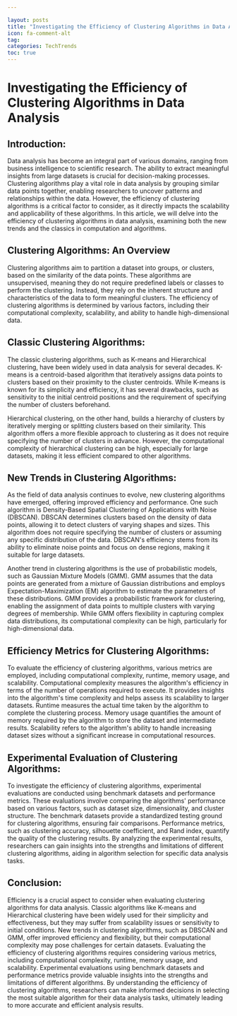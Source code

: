 ```yaml
---

layout: posts
title: "Investigating the Efficiency of Clustering Algorithms in Data Analysis"
icon: fa-comment-alt
tag:      
categories: TechTrends
toc: true
---
```




# Investigating the Efficiency of Clustering Algorithms in Data Analysis

## Introduction:

Data analysis has become an integral part of various domains, ranging from business intelligence to scientific research. The ability to extract meaningful insights from large datasets is crucial for decision-making processes. Clustering algorithms play a vital role in data analysis by grouping similar data points together, enabling researchers to uncover patterns and relationships within the data. However, the efficiency of clustering algorithms is a critical factor to consider, as it directly impacts the scalability and applicability of these algorithms. In this article, we will delve into the efficiency of clustering algorithms in data analysis, examining both the new trends and the classics in computation and algorithms.

## Clustering Algorithms: An Overview

Clustering algorithms aim to partition a dataset into groups, or clusters, based on the similarity of the data points. These algorithms are unsupervised, meaning they do not require predefined labels or classes to perform the clustering. Instead, they rely on the inherent structure and characteristics of the data to form meaningful clusters. The efficiency of clustering algorithms is determined by various factors, including their computational complexity, scalability, and ability to handle high-dimensional data.

## Classic Clustering Algorithms:

The classic clustering algorithms, such as K-means and Hierarchical clustering, have been widely used in data analysis for several decades. K-means is a centroid-based algorithm that iteratively assigns data points to clusters based on their proximity to the cluster centroids. While K-means is known for its simplicity and efficiency, it has several drawbacks, such as sensitivity to the initial centroid positions and the requirement of specifying the number of clusters beforehand.

Hierarchical clustering, on the other hand, builds a hierarchy of clusters by iteratively merging or splitting clusters based on their similarity. This algorithm offers a more flexible approach to clustering as it does not require specifying the number of clusters in advance. However, the computational complexity of hierarchical clustering can be high, especially for large datasets, making it less efficient compared to other algorithms.

## New Trends in Clustering Algorithms:

As the field of data analysis continues to evolve, new clustering algorithms have emerged, offering improved efficiency and performance. One such algorithm is Density-Based Spatial Clustering of Applications with Noise (DBSCAN). DBSCAN determines clusters based on the density of data points, allowing it to detect clusters of varying shapes and sizes. This algorithm does not require specifying the number of clusters or assuming any specific distribution of the data. DBSCAN's efficiency stems from its ability to eliminate noise points and focus on dense regions, making it suitable for large datasets.

Another trend in clustering algorithms is the use of probabilistic models, such as Gaussian Mixture Models (GMM). GMM assumes that the data points are generated from a mixture of Gaussian distributions and employs Expectation-Maximization (EM) algorithm to estimate the parameters of these distributions. GMM provides a probabilistic framework for clustering, enabling the assignment of data points to multiple clusters with varying degrees of membership. While GMM offers flexibility in capturing complex data distributions, its computational complexity can be high, particularly for high-dimensional data.

## Efficiency Metrics for Clustering Algorithms:

To evaluate the efficiency of clustering algorithms, various metrics are employed, including computational complexity, runtime, memory usage, and scalability. Computational complexity measures the algorithm's efficiency in terms of the number of operations required to execute. It provides insights into the algorithm's time complexity and helps assess its scalability to larger datasets. Runtime measures the actual time taken by the algorithm to complete the clustering process. Memory usage quantifies the amount of memory required by the algorithm to store the dataset and intermediate results. Scalability refers to the algorithm's ability to handle increasing dataset sizes without a significant increase in computational resources.

## Experimental Evaluation of Clustering Algorithms:

To investigate the efficiency of clustering algorithms, experimental evaluations are conducted using benchmark datasets and performance metrics. These evaluations involve comparing the algorithms' performance based on various factors, such as dataset size, dimensionality, and cluster structure. The benchmark datasets provide a standardized testing ground for clustering algorithms, ensuring fair comparisons. Performance metrics, such as clustering accuracy, silhouette coefficient, and Rand index, quantify the quality of the clustering results. By analyzing the experimental results, researchers can gain insights into the strengths and limitations of different clustering algorithms, aiding in algorithm selection for specific data analysis tasks.

## Conclusion:

Efficiency is a crucial aspect to consider when evaluating clustering algorithms for data analysis. Classic algorithms like K-means and Hierarchical clustering have been widely used for their simplicity and effectiveness, but they may suffer from scalability issues or sensitivity to initial conditions. New trends in clustering algorithms, such as DBSCAN and GMM, offer improved efficiency and flexibility, but their computational complexity may pose challenges for certain datasets. Evaluating the efficiency of clustering algorithms requires considering various metrics, including computational complexity, runtime, memory usage, and scalability. Experimental evaluations using benchmark datasets and performance metrics provide valuable insights into the strengths and limitations of different algorithms. By understanding the efficiency of clustering algorithms, researchers can make informed decisions in selecting the most suitable algorithm for their data analysis tasks, ultimately leading to more accurate and efficient analysis results.